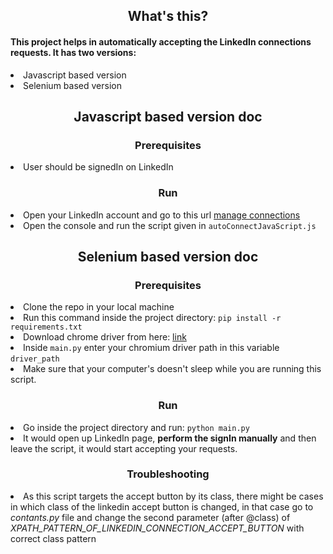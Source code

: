 <h2 align="center">What's this?</h2>
<h4>This project helps in automatically accepting the LinkedIn connections requests. It has two versions: </h4>
<li>Javascript based version</li>
<li>Selenium based version</li>

<h2 align="center">Javascript based version doc</h2>
<h3 align="center">Prerequisites</h3>
<li>User should be signedIn on LinkedIn</li>

<h3 align="center">Run</h3>
<li>Open your LinkedIn account and go to this url <a href="https://www.linkedin.com/mynetwork/invitation-manager/" target="_blank">manage connections</a></li>
<li>Open the console and run the script given in <code>autoConnectJavaScript.js</code></li>


<h2 align="center">Selenium based version doc</h2>
<h3 align="center">Prerequisites</h3>
<li>Clone the repo in your local machine</li>
<li>Run this command inside the project directory: <code>pip install -r requirements.txt</code></li>
<li>Download chrome driver from here: <a href="https://chromedriver.chromium.org/downloads" target="_blank">link</a></li>
<li>Inside <code>main.py</code> enter your chromium driver path in this variable <code>driver_path</code></li>
<li>Make sure that your computer's doesn't sleep while you are running this script.</li>

<h3 align="center">Run</h3>
<li>Go inside the project directory and run: <code>python main.py</code></li>
<li>It would open up LinkedIn page, <b>perform the signIn manually</b> and then leave the script, it would start accepting your requests.</li>

<h3 align="center">Troubleshooting</h3>
<li>As this script targets the accept button by its class, there might be cases in which class of the linkedin accept button is changed, in that case go to <i>contants.py</i> file and change the second parameter (after @class) of <i>XPATH_PATTERN_OF_LINKEDIN_CONNECTION_ACCEPT_BUTTON</i> with correct class pattern</li>